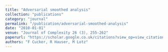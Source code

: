 ```yaml
---
title: "Adversarial smoothed analysis"
collection: "publications"
category: "journal"
permalink: "/publication/adversarial-smoothed-analysis"
date: "2010-01-01"
venue: "Journal of Complexity 26 (3), 255-262"
paperurl: "https://scholar.google.co.uk/citations?view_op=view_citation&hl=en&user=ALeJ0sAAAAAJ&pagesize=100&sortby=pubdate&citation_for_view=ALeJ0sAAAAAJ:IjCSPb-OGe4C"
authors: "F Cucker, R Hauser, M Lotz"
---
```

